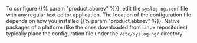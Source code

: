 ---
---
<!-- DISCLAIMER: This file is based on the syslog-ng Open Source Edition documentation https://github.com/balabit/syslog-ng-ose-guides/commit/2f4a52ee61d1ea9ad27cb4f3168b95408fddfdf2 and is used under the terms of The syslog-ng Open Source Edition Documentation License. The file has been modified by Axoflow. -->
To configure {{% param "product.abbrev" %}}, edit the `syslog-ng.conf` file with any regular text editor application. The location of the configuration file depends on how you installed {{% param "product.abbrev" %}}. Native packages of a platform (like the ones downloaded from Linux repositories) typically place the configuration file under the `/etc/syslog-ng/` directory.
